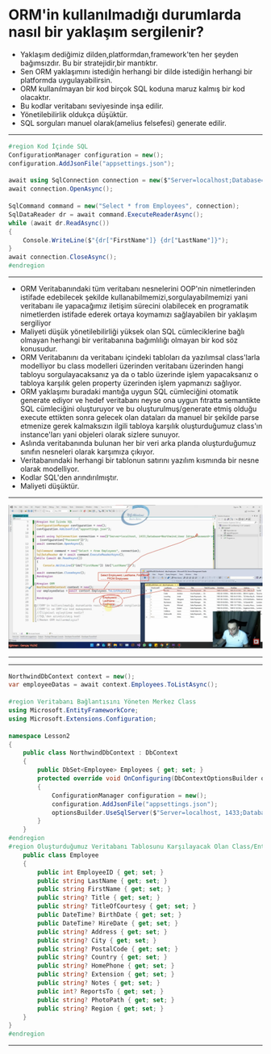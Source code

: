 # ORM'in kullanılmadığı durumlarda nasıl bir yaklaşım sergilenir?
- Yaklaşım dediğimiz dilden,platformdan,framework'ten her şeyden bağımsızdır. Bu bir stratejidir,bir mantıktır.
- Sen ORM yaklaşımını istediğin herhangi bir dilde istediğin herhangi bir platformda uygulayabilirsin.
- ORM kullanılmayan bir kod birçok SQL koduna maruz kalmış bir kod olacaktır.
- Bu kodlar veritabanı seviyesinde inşa edilir.
- Yönetilebilirlik oldukça düşüktür.
- SQL sorguları manuel olarak(amelius felsefesi) generate edilir.

***

```C#
#region Kod İçinde SQL
ConfigurationManager configuration = new();
configuration.AddJsonFile("appsettings.json");

await using SqlConnection connection = new($"Server=localhost;Database=Northwind;User Id=sa;Password={configuration["Password"]}");
await connection.OpenAsync();

SqlCommand command = new("Select * from Employees", connection);
SqlDataReader dr = await command.ExecuteReaderAsync();
while (await dr.ReadAsync())
{
    Console.WriteLine($"{dr["FirstName"]} {dr["LastName"]}");
}
await connection.CloseAsync();
#endregion
```

***

- ORM Veritabanındaki tüm veritabanı nesnelerini OOP'nin nimetlerinden istifade edebilecek şekilde kullanabilmemizi,sorgulayabilmemizi yani veritabanı ile yapacağımız iletişim sürecini olabilecek en programatik nimetlerden istifade ederek ortaya koymamızı sağlayabilen bir yaklaşım sergiliyor
- Maliyeti düşük yönetilebilirliği yüksek olan SQL cümleciklerine bağlı olmayan herhangi bir veritabanına bağımlılığı olmayan bir kod söz konusudur.
- ORM Veritabanını da veritabanı içindeki tabloları da yazılımsal class'larla modelliyor bu class modelleri üzerinden veritabanı üzerinden hangi tabloyu sorgulayacaksanız ya da o tablo üzerinde işlem yapacaksanız o tabloya karşılık gelen property üzerinden işlem yapmanızı sağlıyor.
- ORM yaklaşımı buradaki mantığa uygun SQL cümleciğini otomatik generate ediyor ve hedef veritabanı neyse ona uygun fıtratta semantikte SQL cümleciğini oluşturuyor ve bu oluşturulmuş/generate etmiş olduğu execute ettikten sonra gelecek olan dataları da manuel bir şekilde parse etmenize gerek kalmaksızın ilgili tabloya karşılık oluşturduğumuz class'ın instance'ları yani objeleri olarak sizlere sunuyor.
- Aslında veritabanında bulunan her bir veri arka planda oluşturduğumuz sınıfın nesneleri olarak karşımıza çıkıyor.
- Veritabanındaki herhangi bir tablonun satırını yazılım kısmında bir nesne olarak modelliyor.
- Kodlar SQL'den arındırılmıştır.
- Maliyeti düşüktür.

***

<img src ="1.png" width = "auto">

***

***

```C#
NorthwindDbContext context = new();
var employeeDatas = await context.Employees.ToListAsync();

#region Veritabanı Bağlantısını Yöneten Merkez Class
using Microsoft.EntityFrameworkCore;
using Microsoft.Extensions.Configuration;

namespace Lesson2
{
    public class NorthwindDbContext : DbContext
    {
        public DbSet<Employee> Employees { get; set; }
        protected override void OnConfiguring(DbContextOptionsBuilder optionsBuilder)
        {
            ConfigurationManager configuration = new();
            configuration.AddJsonFile("appsettings.json");
            optionsBuilder.UseSqlServer($"Server=localhost, 1433;Database=Northwind;User Id=sa;Password={configuration["Password"]}");
        }
    }
#endregion
#region Oluşturduğumuz Veritabanı Tablosunu Karşılayacak Olan Class/Entity Modeli
    public class Employee
    {
        public int EmployeeID { get; set; }
        public string LastName { get; set; }
        public string FirstName { get; set; }
        public string? Title { get; set; }
        public string? TitleOfCourtesy { get; set; }
        public DateTime? BirthDate { get; set; }
        public DateTime? HireDate { get; set; }
        public string? Address { get; set; }
        public string? City { get; set; }
        public string? PostalCode { get; set; }
        public string? Country { get; set; }
        public string? HomePhone { get; set; }
        public string? Extension { get; set; }
        public string? Notes { get; set; }
        public int? ReportsTo { get; set; }
        public string? PhotoPath { get; set; }
        public string? Region { get; set; }
    }
}
#endregion
```

***